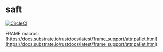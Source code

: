 # saft

[![CircleCI](https://circleci.com/gh/simon-perriard/saft/tree/main.svg?style=svg&circle-token=27290d39fe6dbd7d89a3e614f2727114efa59fff)](https://circleci.com/gh/simon-perriard/saft/tree/main)


FRAME macros: [https://docs.substrate.io/rustdocs/latest/frame_support/attr.pallet.html](https://docs.substrate.io/rustdocs/latest/frame_support/attr.pallet.html)